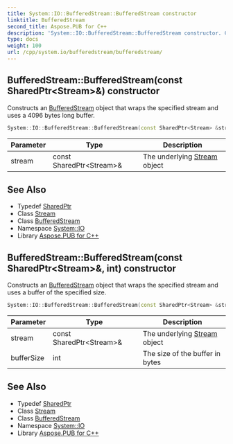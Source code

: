 ```yaml
---
title: System::IO::BufferedStream::BufferedStream constructor
linktitle: BufferedStream
second_title: Aspose.PUB for C++
description: 'System::IO::BufferedStream::BufferedStream constructor. Constructs an BufferedStream object that wraps the specified stream and uses a 4096 bytes long buffer in C++.'
type: docs
weight: 100
url: /cpp/system.io/bufferedstream/bufferedstream/
---
```

## BufferedStream::BufferedStream(const SharedPtr\<Stream\>\&) constructor


Constructs an [BufferedStream](../) object that wraps the specified stream and uses a 4096 bytes long buffer.

```cpp
System::IO::BufferedStream::BufferedStream(const SharedPtr<Stream> &stream)
```


| Parameter | Type | Description |
| --- | --- | --- |
| stream | const SharedPtr\<Stream\>\& | The underlying [Stream](../../stream/) object |

## See Also

* Typedef [SharedPtr](../../../system/sharedptr/)
* Class [Stream](../../stream/)
* Class [BufferedStream](../)
* Namespace [System::IO](../../)
* Library [Aspose.PUB for C++](../../../)
## BufferedStream::BufferedStream(const SharedPtr\<Stream\>\&, int) constructor


Constructs an [BufferedStream](../) object that wraps the specified stream and uses a buffer of the specified size.

```cpp
System::IO::BufferedStream::BufferedStream(const SharedPtr<Stream> &stream, int bufferSize)
```


| Parameter | Type | Description |
| --- | --- | --- |
| stream | const SharedPtr\<Stream\>\& | The underlying [Stream](../../stream/) object |
| bufferSize | int | The size of the buffer in bytes |

## See Also

* Typedef [SharedPtr](../../../system/sharedptr/)
* Class [Stream](../../stream/)
* Class [BufferedStream](../)
* Namespace [System::IO](../../)
* Library [Aspose.PUB for C++](../../../)
